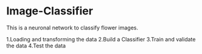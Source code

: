 # Image-Classifier
This is a neuronal network to classify flower images.

 1.Loading and transforming the data
 2.Build a Classifier
 3.Train and validate the data
 4.Test the data
